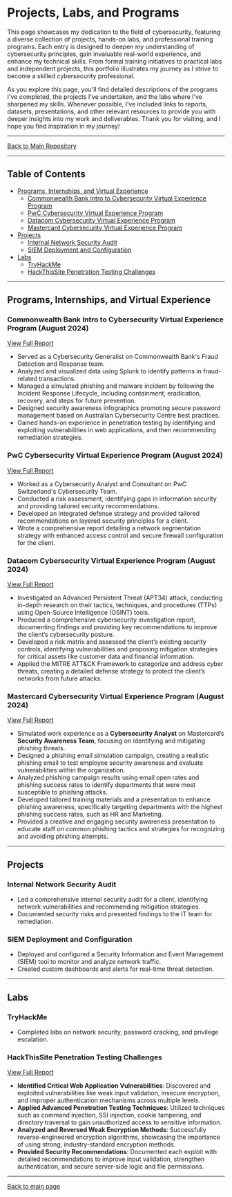 # Projects, Labs, and Programs
This page showcases my dedication to the field of cybersecurity, featuring a diverse collection of projects, hands-on labs, and professional training programs. Each entry is designed to deepen my understanding of cybersecurity principles, gain invaluable real-world experience, and enhance my technical skills. From formal training initiatives to practical labs and independent projects, this portfolio illustrates my journey as I strive to become a skilled cybersecurity professional.

As you explore this page, you'll find detailed descriptions of the programs I've completed, the projects I've undertaken, and the labs where I’ve sharpened my skills. Whenever possible, I’ve included links to reports, datasets, presentations, and other relevant resources to provide you with deeper insights into my work and deliverables. Thank you for visiting, and I hope you find inspiration in my journey!

---
[Back to Main Repository](index.md)

---

## Table of Contents
- [Programs, Internships, and Virtual Experience](#programs-internships-and-virtual-experience)
  - [Commonwealth Bank Intro to Cybersecurity Virtual Experience Program](#commonwealth-bank-intro-to-cybersecurity-virtual-experience-program-august-2024)
  - [PwC Cybersecurity Virtual Experience Program](#pwc-cybersecurity-virtual-experience-program-august-2024)
  - [Datacom Cybersecurity Virtual Experience Program](#datacom-cybersecurity-virtual-experience-program-august-2024)
  - [Mastercard Cybersecurity Virtual Experience Program](#mastercard-cybersecurity-virtual-experience-program-august-2024)
- [Projects](#projects)
  - [Internal Network Security Audit](#internal-network-security-audit)
  - [SIEM Deployment and Configuration](#siem-deployment-and-configuration)
- [Labs](#labs)
  - [TryHackMe](#tryhackme)
  - [HackThisSite Penetration Testing Challenges](#hackthissite-penetration-testing-challenges)

---

## Programs, Internships, and Virtual Experience
### Commonwealth Bank Intro to Cybersecurity Virtual Experience Program (August 2024)
[View Full Report](programs/Commonwealth_Bank_Cybersecurity_Program.pdf)
   - Served as a Cybersecurity Generalist on Commonwealth Bank's Fraud Detection and Response team.
   - Analyzed and visualized data using Splunk to identify patterns in fraud-related transactions.
   - Managed a simulated phishing and malware incident by following the Incident Response Lifecycle, including containment, eradication, recovery, and steps for future prevention.
   - Designed security awareness infographics promoting secure password management based on Australian Cybersecurity Centre best practices.
   - Gained hands-on experience in penetration testing by identifying and exploiting vulnerabilities in web applications, and then recommending remediation strategies.

### PwC Cybersecurity Virtual Experience Program (August 2024)
[View Full Report](programs/PwC_Cybersecurity_Program.pdf)
   - Worked as a Cybersecurity Analyst and Consultant on PwC Switzerland's Cybersecurity Team.
   - Conducted a risk assessment, identifying gaps in information security and providing tailored security recommendations.
   - Developed an integrated defense strategy and provided tailored recommendations on layered security principles for a client.
   - Wrote a comprehensive report detailing a network segmentation strategy with enhanced access control and secure firewall configuration for the client.

### Datacom Cybersecurity Virtual Experience Program (August 2024)
[View Full Report](programs/Datacom_Cybersecurity_Program.pdf)
   - Investigated an Advanced Persistent Threat (APT34) attack, conducting in-depth research on their tactics, techniques, and procedures (TTPs) using Open-Source Intelligence (OSINT) tools.
   - Produced a comprehensive cybersecurity investigation report, documenting findings and providing key recommendations to improve the client’s cybersecurity posture.
   - Developed a risk matrix and assessed the client’s existing security controls, identifying vulnerabilities and proposing mitigation strategies for critical assets like customer data and financial information.
   - Applied the MITRE ATT&CK Framework to categorize and address cyber threats, creating a detailed defense strategy to protect the client’s networks from future attacks.

### Mastercard Cybersecurity Virtual Experience Program (August 2024)
[View Full Report](programs/Mastercard_Cybsersecurity_Program.pdf)  
   - Simulated work experience as a **Cybersecurity Analyst** on Mastercard’s **Security Awareness Team**, focusing on identifying and mitigating phishing threats.
   - Designed a phishing email simulation campaign, creating a realistic phishing email to test employee security awareness and evaluate vulnerabilities within the organization.
   - Analyzed phishing campaign results using email open rates and phishing success rates to identify departments that were most susceptible to phishing attacks.
   - Developed tailored training materials and a presentation to enhance phishing awareness, specifically targeting departments with the highest phishing success rates, such as HR and Marketing.
   - Provided a creative and engaging security awareness presentation to educate staff on common phishing tactics and strategies for recognizing and avoiding phishing attempts.

---

## Projects
### Internal Network Security Audit
   - Led a comprehensive internal security audit for a client, identifying network vulnerabilities and recommending mitigation strategies.
   - Documented security risks and presented findings to the IT team for remediation.

### SIEM Deployment and Configuration
   - Deployed and configured a Security Information and Event Management (SIEM) tool to monitor and analyze network traffic.
   - Created custom dashboards and alerts for real-time threat detection.

---

## Labs
### TryHackMe
   - Completed labs on network security, password cracking, and privilege escalation.

### HackThisSite Penetration Testing Challenges
[View Full Report](labs/hackthissite.md)
   - **Identified Critical Web Application Vulnerabilities**: Discovered and exploited vulnerabilities like weak input validation, insecure encryption, and improper authentication mechanisms across multiple levels.
   - **Applied Advanced Penetration Testing Techniques**: Utilized techniques such as command injection, SSI injection, cookie tampering, and directory traversal to gain unauthorized access to sensitive information.
   - **Analyzed and Reversed Weak Encryption Methods**: Successfully reverse-engineered encryption algorithms, showcasing the importance of using strong, industry-standard encryption methods.
   - **Provided Security Recommendations**: Documented each exploit with detailed recommendations to improve input validation, strengthen authentication, and secure server-side logic and file permissions.

---

[Back to main page](https://github.com/yourusername/your-main-repo)
